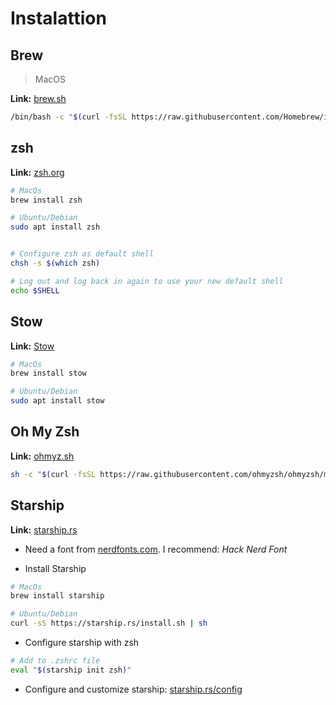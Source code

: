 # Instalattion

## Brew

> MacOS

**Link:** [brew.sh](https://brew.sh/)

```bash
/bin/bash -c "$(curl -fsSL https://raw.githubusercontent.com/Homebrew/install/HEAD/install.sh)"
```

## zsh

**Link:** [zsh.org](https://www.zsh.org/)

```bash
# MacOs
brew install zsh

# Ubuntu/Debian
sudo apt install zsh


# Configure zsh as default shell
chsh -s $(which zsh)

# Log out and log back in again to use your new default shell
echo $SHELL
```

## Stow

**Link:** [Stow](https://www.gnu.org/software/stow/)

```bash
# MacOs
brew install stow

# Ubuntu/Debian
sudo apt install stow
```

## Oh My Zsh

**Link:** [ohmyz.sh](https://ohmyz.sh/)

```bash
sh -c "$(curl -fsSL https://raw.githubusercontent.com/ohmyzsh/ohmyzsh/master/tools/install.sh)"
```

## Starship

**Link:** [starship.rs](https://starship.rs/)

- Need a font from [nerdfonts.com](https://www.nerdfonts.com/). I recommend: _Hack Nerd Font_

- Install Starship

```bash
# MacOs
brew install starship

# Ubuntu/Debian
curl -sS https://starship.rs/install.sh | sh
```

- Configure starship with zsh

```bash
# Add to .zshrc file
eval "$(starship init zsh)"
```

- Configure and customize starship: [starship.rs/config](https://starship.rs/config/)
